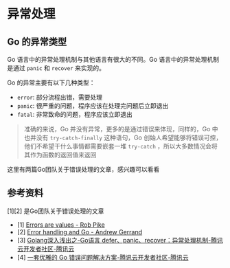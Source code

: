 # 异常处理

## Go 的异常类型

Go 语言中的异常处理机制与其他语言有很大的不同。Go 语言中的异常处理机制是通过 `panic` 和 `recover` 来实现的。

Go 的异常主要有以下几种类型：
- `error`: 部分流程出错，需要处理
- `panic`: 很严重的问题，程序应该在处理完问题后立即退出
- `fatal`: 非常致命的问题，程序应该立即退出

> 准确的来说，Go 并没有异常，更多的是通过错误来体现，同样的，Go 中也并没有 `try-catch-finally` 这种语句，Go 创始人希望能够将错误可控，他们不希望干什么事情都需要嵌套一堆 `try-catch` ，所以大多数情况会将其作为函数的返回值来返回

这里有两篇Go团队关于错误处理的文章，感兴趣可以看看

## 参考资料

[1][2] 是Go团队关于错误处理的文章

- [1] [Errors are values - Rob Pike](https://go.dev/blog/errors-are-values)
- [2] [Error handling and Go - Andrew Gerrand](https://go.dev/blog/error-handling-and-go)
- [3] [Golang深入浅出之-Go语言 defer、panic、recover：异常处理机制-腾讯云开发者社区-腾讯云](https://cloud.tencent.com/developer/article/2412169)
- [4] [一套优雅的 Go 错误问题解决方案-腾讯云开发者社区-腾讯云](https://cloud.tencent.com/developer/article/1885094)